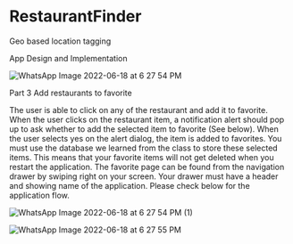 # RestaurantFinder
 Geo based location tagging
 
 App Design and Implementation
 
![WhatsApp Image 2022-06-18 at 6 27 54 PM](https://user-images.githubusercontent.com/33089347/174445436-e1a030c8-4d1d-4195-8bfb-61c1281ef351.jpeg)


Part 3 Add restaurants to favorite 

The user is able to click on any of the restaurant and add it to favorite. When the user clicks on the 
restaurant item, a notification alert should pop up to ask whether to add the selected item to favorite 
(See below). When the user selects yes on the alert dialog, the item is added to favorites. You must use 
the database we learned from the class to store these selected items. This means that your favorite 
items will not get deleted when you restart the application.
The favorite page can be found from the navigation drawer by swiping right on your screen. Your drawer 
must have a header and showing name of the application. Please check below for the application flow.


![WhatsApp Image 2022-06-18 at 6 27 54 PM (1)](https://user-images.githubusercontent.com/33089347/174445441-53993e09-872b-4084-8132-70f7513bf39d.jpeg)


![WhatsApp Image 2022-06-18 at 6 27 55 PM](https://user-images.githubusercontent.com/33089347/174445444-e3bafe42-4603-40c9-93ac-63176f9e30dc.jpeg)
